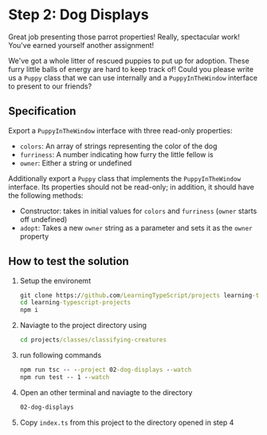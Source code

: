 # Step 2: Dog Displays

Great job presenting those parrot properties!
Really, spectacular work!
You've earned yourself another assignment!

We've got a whole litter of rescued puppies to put up for adoption.
These furry little balls of energy are hard to keep track of!
Could you please write us a `Puppy` class that we can use internally and a `PuppyInTheWindow` interface to present to our friends?

## Specification

Export a `PuppyInTheWindow` interface with three read-only properties:

- `colors`: An array of strings representing the color of the dog
- `furriness`: A number indicating how furry the little fellow is
- `owner`: Either a string or undefined

Additionally export a `Puppy` class that implements the `PuppyInTheWindow` interface.
Its properties should not be read-only; in addition, it should have the following methods:

- Constructor: takes in initial values for `colors` and `furriness` (`owner` starts off undefined)
- `adopt`: Takes a new `owner` string as a parameter and sets it as the `owner` property

## How to test the solution

1. Setup the environemt

   ```cmd
   git clone https://github.com/LearningTypeScript/projects learning-typescript-projects
   cd learning-typescript-projects
   npm i
   ```

2. Naviagte to the project directory using

   ```cmd
   cd projects/classes/classifying-creatures
   ```

3. run following commands

   ```cmd
   npm run tsc -- --project 02-dog-displays --watch
   npm run test -- 1 --watch
   ```

4. Open an other terminal and naviagte to the directory

   ```cmd
   02-dog-displays
   ```

5. Copy `index.ts` from this project to the directory opened in step 4
